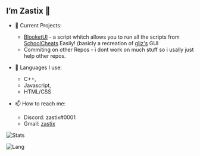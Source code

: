 ## I’m Zastix 👋

- 👀 Current Projects:
  - [BlooketUI](https://github.com/ZasticBradyn/Blooket-CheatHUB) - a script whitch allows you to run all the scripts from [SchoolCheats](https://schoolcheats.net/blooket/) Easily! (basicly a recreation of [gliz's](https://github.com/glixzzy) GUI
  - Commiting on other Repos - i dont work on much stuff so i usally just help other repos.
  
  
- 🌱 Languages I use:
  - C++,
  - Javascript,
  - HTML/CSS
  
- 📫 How to reach me:
  - Discord: zastix#0001
  - Gmail: [zastix](https://mail.google.com/mail/?view=cm&fs=1&to=zastixxoncrack@gmail.com&su=Contact%20Me)

![Stats](https://github-readme-stats.vercel.app/api?username=ZasticBradyn&count_private=true&show_icons=true&theme=dark)

![Lang](https://github-readme-stats.vercel.app/api/top-langs/?username=ZasticBradyn&theme=dark)
